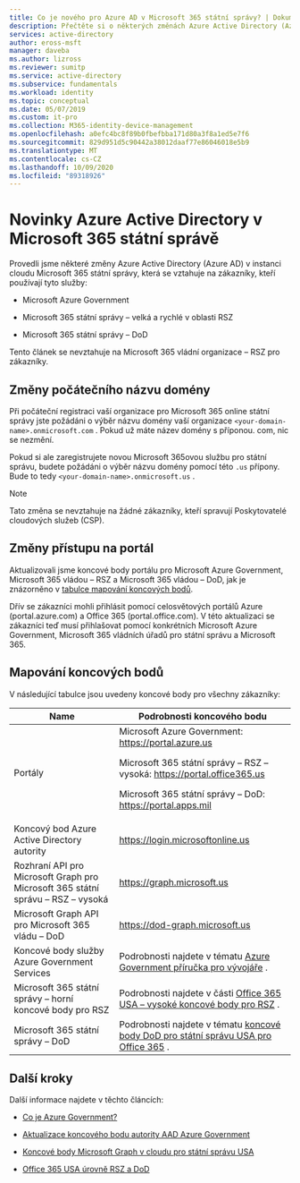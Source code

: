 ```yaml
---
title: Co je nového pro Azure AD v Microsoft 365 státní správy? | Dokumentace Microsoftu
description: Přečtěte si o některých změnách Azure Active Directory (Azure AD) v instanci cloudu Microsoft 365 státní správy, což vám může ovlivnit.
services: active-directory
author: eross-msft
manager: daveba
ms.author: lizross
ms.reviewer: sumitp
ms.service: active-directory
ms.subservice: fundamentals
ms.workload: identity
ms.topic: conceptual
ms.date: 05/07/2019
ms.custom: it-pro
ms.collection: M365-identity-device-management
ms.openlocfilehash: a0efc4bc8f89b0fbefbba171d80a3f8a1ed5e7f6
ms.sourcegitcommit: 829d951d5c90442a38012daaf77e86046018e5b9
ms.translationtype: MT
ms.contentlocale: cs-CZ
ms.lasthandoff: 10/09/2020
ms.locfileid: "89318926"
---
```

# <a name="whats-new-for-azure-active-directory-in-microsoft-365-government"></a>Novinky Azure Active Directory v Microsoft 365 státní správě

Provedli jsme některé změny Azure Active Directory (Azure AD) v instanci cloudu Microsoft 365 státní správy, která se vztahuje na zákazníky, kteří používají tyto služby:

- Microsoft Azure Government

- Microsoft 365 státní správy – velká a rychlé v oblasti RSZ

- Microsoft 365 státní správy – DoD

Tento článek se nevztahuje na Microsoft 365 vládní organizace – RSZ pro zákazníky.

## <a name="changes-to-the-initial-domain-name"></a>Změny počátečního názvu domény

Při počáteční registraci vaší organizace pro Microsoft 365 online státní správy jste požádáni o výběr názvu domény vaší organizace `<your-domain-name>.onmicrosoft.com` . Pokud už máte název domény s příponou. com, nic se nezmění.

Pokud si ale zaregistrujete novou Microsoft 365ovou službu pro státní správu, budete požádáni o výběr názvu domény pomocí této `.us` přípony. Bude to tedy `<your-domain-name>.onmicrosoft.us` .

>[!Note]
>Tato změna se nevztahuje na žádné zákazníky, kteří spravují Poskytovatelé cloudových služeb (CSP).

## <a name="changes-to-portal-access"></a>Změny přístupu na portál

Aktualizovali jsme koncové body portálu pro Microsoft Azure Government, Microsoft 365 vládou – RSZ a Microsoft 365 vládou – DoD, jak je znázorněno v [tabulce mapování koncových bodů](#endpoint-mapping).

Dřív se zákazníci mohli přihlásit pomocí celosvětových portálů Azure (portal.azure.com) a Office 365 (portal.office.com). V této aktualizaci se zákazníci teď musí přihlašovat pomocí konkrétních Microsoft Azure Government, Microsoft 365 vládních úřadů pro státní správu a Microsoft 365.

## <a name="endpoint-mapping"></a>Mapování koncových bodů

V následující tabulce jsou uvedeny koncové body pro všechny zákazníky:

| Name | Podrobnosti koncového bodu |
|------|------------------|
| Portály |Microsoft Azure Government: https://portal.azure.us<p>Microsoft 365 státní správy – RSZ – vysoká: https://portal.office365.us<p>Microsoft 365 státní správy – DoD: https://portal.apps.mil |
| Koncový bod Azure Active Directory autority | https://login.microsoftonline.us |
| Rozhraní API pro Microsoft Graph pro Microsoft 365 státní správu – RSZ – vysoká | https://graph.microsoft.us |
| Microsoft Graph API pro Microsoft 365 vládu – DoD | https://dod-graph.microsoft.us |
| Koncové body služby Azure Government Services | Podrobnosti najdete v tématu [Azure Government příručka pro vývojáře](../../azure-government/documentation-government-developer-guide.md) . |
| Microsoft 365 státní správy – horní koncové body pro RSZ | Podrobnosti najdete v části [Office 365 USA – vysoké koncové body pro RSZ](/office365/enterprise/office-365-u-s-government-gcc-high-endpoints) . |
| Microsoft 365 státní správy – DoD | Podrobnosti najdete v tématu [koncové body DoD pro státní správu USA pro Office 365](/office365/enterprise/office-365-u-s-government-dod-endpoints) . |

## <a name="next-steps"></a>Další kroky

Další informace najdete v těchto článcích:

- [Co je Azure Government?](../../azure-government/documentation-government-welcome.md)

- [Aktualizace koncového bodu autority AAD Azure Government](https://devblogs.microsoft.com/azuregov/azure-government-aad-authority-endpoint-update/)

- [Koncové body Microsoft Graph v cloudu pro státní správu USA](https://developer.microsoft.com/graph/blogs/new-microsoft-graph-endpoints-in-us-government-cloud/)

- [Office 365 USA úrovně RSZ a DoD](/office365/servicedescriptions/office-365-platform-service-description/office-365-us-government/gcc-high-and-dod)